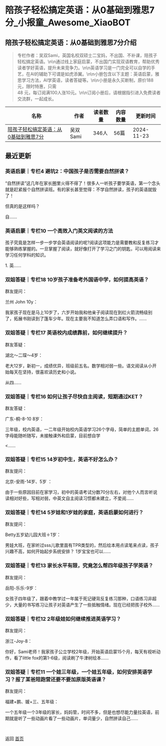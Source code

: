 # 陪孩子轻松搞定英语：从0基础到雅思7分_小报童_Awesome_XiaoBOT

## 陪孩子轻松搞定英语：从0基础到雅思7分介绍
> 专栏作者：吴双Sami，英国名校双硕士二宝妈，不出国、不补课，陪孩子轻松搞定英语。\n\n通过线上家庭启蒙，不出国门实现双语教育，帮助优秀读者学好英语，提升未来竞争力。\n\n英语学习是一门完全可以自学的手艺，在AI的辅助下可谓是如虎添翼。\n\n小册包含以下主题：英语启蒙，雅思学习方法，AI学英语，读者答疑等。\n\n小册是永久买断制，原价188元，限时特惠，只需  
48 元，每订阅满100人涨10元。\n\n订阅小册后，请根据指引进入免费读者交流群，一起成长。  
  


|名称|作者|读者数量|内容数量|更新时间|
|---|---|---|---|---|
|[陪孩子轻松搞定英语：从0基础到雅思7分](https://xiaobot.net/p/sami123?refer=0b133df9-27dc-423b-8101-639049001c13)|吴双 Sami|346人|56篇|2024-11-23|

## 最近更新
### 英语启蒙｜专栏4 避坑2：中国孩子是否需要自然拼读？

“自然拼读”这几年在家长圈里火得不得了！很多人一听孩子要学英语，第一个念头就是赶紧报个自然拼读班。有的家长甚至觉得：不学自然拼读，孩子的英语就毁了！

但真的是这样吗？

自......

### 英语启蒙｜专栏10 一个高效入门英文阅读的方法

孩子究竟是怎样一步一步学会英语阅读的呢?阅读这项能力是需要教和反复练习才能够熟练掌握的。一旦掌握了阅读，就好像打开了学习之门的钥匙，可以用阅读来学习任何学科的知识。

1\. 英......

### 双姐答疑｜专栏18 10岁孩子准备考外国语中学，如何提高英语？

群友提问：

兰州 John 10y：

我家孩子现在是马上10岁了，六岁开始我和他亲子阅读现在到红火箭流畅级别了，拓展书刚读到了篷车少年。现在主要我不知道怎么弄口语和写作。......

### 双姐答疑｜专栏17 英语校内成绩靠前，如何继续提升？

群友答疑：

湖北～二琛～4岁：

老大12岁，新初一，成绩优异，班级前五名。数学相对弱一些。语文阅读从小开始每天在坚持，很喜欢读历史和小说。

从四......

### 双姐答疑｜专栏16 如何让孩子尽快自主阅读，短期通过KET？

群友答疑：

广东-桐-8-10 8岁：

三年级，校内英语，一二年级开始校内英语学习26个字母，简单的主题单词，26字母能随听随写，未接触课外和启蒙，目前想自学

<......

### 双姐答疑｜专栏15 14岁初中生，英语不好怎么办？

群友提问：

北京-安雨-14岁、5岁 ：

由于一些原因目前在家学习，初中的英语考试分数70分左右，对他个人而言听说读相对好些，写相对弱，中英文自主阅读习惯都未建立，不爱阅......

### 双姐答疑｜专栏14 5岁娃和1岁娃的家庭，英语启蒙如何进行？

群友提问：

Betty五岁幼儿园大班＋1岁：

男娃大班，在家听过sss儿歌里面有TPR类型的，然后绘本用点读笔来点读，孩子兴趣不高，如何开始起步系统安排？ 1岁宝宝也可以......

### 双姐答疑｜专栏13 家长水平有限，究竟怎么帮四年级孩子学英语？

群友提问：

岳阳-乐乐-9岁：

女孩子四年级了，跟着中教学过一年属于死记硬背反复练习那种，口语练习非超少，大量的书写练习让孩子对英语产生了一些抵触情绪。现在已经把孩子校外......

### 双姐答疑｜专栏12 2年级娃如何继续推进英语学习？

群友提问：

浙江-Joy-8：

你好，Sami老师！我家孩子公立学校2年级，开始英语启蒙15个月，每天有视听动作，看了little fox的第1-6级，阅读刷了牛津树绘本......

### 双姐答疑｜专栏11 一个娃三年级，一个娃五年级，如何安排英语学习？报了某爸陪跑营还要不要加原版英语课？

群友提问：

福建+鹏、媛+三、五年级：

一个五年级一个3年级的家长，妈妈管，时间不多，但是也想尽能力量拉英语，前期就是听了一些动画片看了一些动画片，单词量少，自然拼读自己......


<a href="https://github.com/Reno9527/awesome-xiaobot" style="color: white; text-decoration: none;">awesome-xiaobot</a>

返回 [首页](../README.md)
